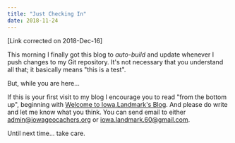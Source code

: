 ```yaml
---
title: "Just Checking In"
date: 2018-11-24
---
```

[Link corrected on 2018-Dec-16]

This morning I finally got this blog to *auto-build* and update whenever I push changes to my Git repository. It's not necessary that you understand all that; it basically means "this is a test".

But, while you are here...

If this is your first visit to my blog I encourage you to read "from the bottom up", beginning with [Welcome to Iowa.Landmark's Blog](https://iowageocachers.org/post/welcome-to-iowa-landmarks-blog/).  And please do write and let me know what you think.  You can send email to either [admin@iowageocachers.org](mailto:admin@iowageocachers.org) or [iowa.landmark.60@gmail.com](mailto:iowa.landmark.60@gmail.com).

Until next time... take care.
